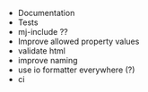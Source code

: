 * Documentation
* Tests
* mj-include ??
* Improve allowed property values
* validate html
* improve naming
* use io formatter everywhere (?)
* ci